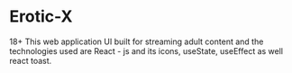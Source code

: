 # Erotic-X
18+ This web application UI built for streaming adult content and the technologies used are React - js and its icons, useState, useEffect as well react toast.
